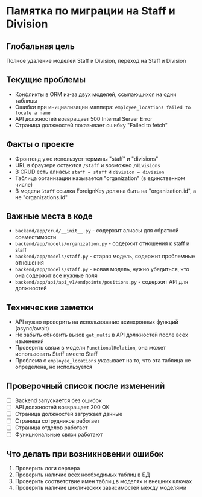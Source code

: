 # Памятка по миграции на Staff и Division

## Глобальная цель
Полное удаление моделей Staff и Division, переход на Staff и Division

## Текущие проблемы
- Конфликты в ORM из-за двух моделей, ссылающихся на одни таблицы
- Ошибки при инициализации маппера: `employee_locations failed to locate a name`
- API должностей возвращает 500 Internal Server Error
- Страница должностей показывает ошибку "Failed to fetch"

## Факты о проекте
- Фронтенд уже использует термины "staff" и "divisions"
- URL в браузере остаются `/staff` и возможно `/divisions`
- В CRUD есть алиасы: `staff = staff` и `division = division`
- Таблица организации называется "organization" (в единственном числе)
- В модели `Staff` ссылка ForeignKey должна быть на "organization.id", а не "organizations.id"

## Важные места в коде
- `backend/app/crud/__init__.py` - содержит алиасы для обратной совместимости
- `backend/app/models/organization.py` - содержит отношения к staff и staff
- `backend/app/models/staff.py` - старая модель, содержит проблемные отношения
- `backend/app/models/staff.py` - новая модель, нужно убедиться, что она содержит все нужные поля
- `backend/app/api/api_v1/endpoints/positions.py` - содержит API для должностей

## Технические заметки
- API нужно проверить на использование асинхронных функций (async/await)
- Не забыть обновить вызов `get_multi` в API должностей после всех изменений
- Проверить связи в модели `FunctionalRelation`, она может использовать Staff вместо Staff
- Проблема с `employee_locations` указывает на то, что эта таблица не определена, но используется

## Проверочный список после изменений
- [ ] Backend запускается без ошибок
- [ ] API должностей возвращает 200 OK
- [ ] Страница должностей загружает данные
- [ ] Страница сотрудников работает
- [ ] Страница отделов работает
- [ ] Функциональные связи работают

## Что делать при возникновении ошибок
1. Проверить логи сервера
2. Проверить наличие всех необходимых таблиц в БД
3. Проверить соответствие имен таблиц в моделях и внешних ключах
4. Проверить наличие циклических зависимостей между моделями 